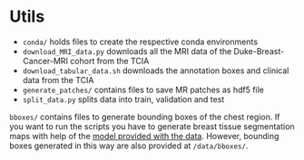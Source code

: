 # Utils

*  `conda/` holds files to create the respective conda environments
*  `download_MRI_data.py` downloads all the MRI data of the Duke-Breast-Cancer-MRI cohort from the TCIA
*  `download_tabular_data.sh` downloads the annotation boxes and clinical data from the TCIA
*  `generate_patches/` contains files to save MR patches as hdf5 file
*  `split_data.py` splits data into train, validation and test

`bboxes/` contains files to generate bounding boxes of the chest region.
If you want to run the scripts you have to generate breast tissue segmentation maps with help of the
[model provided with the data](https://github.com/mazurowski-lab/3D-Breast-FGT-and-Blood-Vessel-Segmentation).
However, bounding boxes generated in this way are also provided at `/data/bboxes/`.

